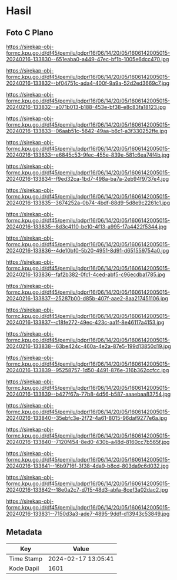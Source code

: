 # Hasil

## Foto C Plano

https://sirekap-obj-formc.kpu.go.id/df45/pemilu/pdpr/16/06/14/20/05/1606142005015-20240216-133830--651eaba0-a449-47ec-bf1b-1005e6dcc470.jpg

https://sirekap-obj-formc.kpu.go.id/df45/pemilu/pdpr/16/06/14/20/05/1606142005015-20240216-133832--bf04751c-ada4-400f-9a9a-52d2ed3669c7.jpg

https://sirekap-obj-formc.kpu.go.id/df45/pemilu/pdpr/16/06/14/20/05/1606142005015-20240216-133832--a071b013-b188-453e-bf38-e8c83fa18123.jpg

https://sirekap-obj-formc.kpu.go.id/df45/pemilu/pdpr/16/06/14/20/05/1606142005015-20240216-133833--06aab51c-5642-49aa-b6c1-a3f330252ffe.jpg

https://sirekap-obj-formc.kpu.go.id/df45/pemilu/pdpr/16/06/14/20/05/1606142005015-20240216-133833--e6845c53-9fec-455e-839e-581c6ea74f4b.jpg

https://sirekap-obj-formc.kpu.go.id/df45/pemilu/pdpr/16/06/14/20/05/1606142005015-20240216-133834--f9ed32ca-1bd7-498a-ba7a-2eb94f9737e4.jpg

https://sirekap-obj-formc.kpu.go.id/df45/pemilu/pdpr/16/06/14/20/05/1606142005015-20240216-133835--3674252a-0b74-4bdf-88d9-5d8e9c2261c1.jpg

https://sirekap-obj-formc.kpu.go.id/df45/pemilu/pdpr/16/06/14/20/05/1606142005015-20240216-133835--8d3c4110-be10-4f13-a995-17a4422f5344.jpg

https://sirekap-obj-formc.kpu.go.id/df45/pemilu/pdpr/16/06/14/20/05/1606142005015-20240216-133836--4de10bf0-5b20-4951-8d91-d651559754a0.jpg

https://sirekap-obj-formc.kpu.go.id/df45/pemilu/pdpr/16/06/14/20/05/1606142005015-20240216-133836--faf2b382-0fc1-4ced-abf5-c96ecdba1785.jpg

https://sirekap-obj-formc.kpu.go.id/df45/pemilu/pdpr/16/06/14/20/05/1606142005015-20240216-133837--25287b00-d85b-407f-aae2-8aa217451106.jpg

https://sirekap-obj-formc.kpu.go.id/df45/pemilu/pdpr/16/06/14/20/05/1606142005015-20240216-133837--c18fe272-49ec-423c-aa1f-8e46117a4153.jpg

https://sirekap-obj-formc.kpu.go.id/df45/pemilu/pdpr/16/06/14/20/05/1606142005015-20240216-133838--63be424c-460a-4e2a-87e5-199d13850d19.jpg

https://sirekap-obj-formc.kpu.go.id/df45/pemilu/pdpr/16/06/14/20/05/1606142005015-20240216-133839--95258757-1d50-4491-876e-316b362ccfcc.jpg

https://sirekap-obj-formc.kpu.go.id/df45/pemilu/pdpr/16/06/14/20/05/1606142005015-20240216-133839--b427f67a-77b8-4d56-b587-aaaebaa83754.jpg

https://sirekap-obj-formc.kpu.go.id/df45/pemilu/pdpr/16/06/14/20/05/1606142005015-20240216-133840--35ebfc3e-2f72-4a61-8015-96daf9277e6a.jpg

https://sirekap-obj-formc.kpu.go.id/df45/pemilu/pdpr/16/06/14/20/05/1606142005015-20240216-133840--7120f454-8ed0-430b-a48d-8160cc7b565f.jpg

https://sirekap-obj-formc.kpu.go.id/df45/pemilu/pdpr/16/06/14/20/05/1606142005015-20240216-133841--16b9716f-3f38-4da9-b8cd-803da9c6d032.jpg

https://sirekap-obj-formc.kpu.go.id/df45/pemilu/pdpr/16/06/14/20/05/1606142005015-20240216-133842--18e0a2c7-d7f5-48d3-abfa-8cef3a02dac2.jpg

https://sirekap-obj-formc.kpu.go.id/df45/pemilu/pdpr/16/06/14/20/05/1606142005015-20240216-133831--7150d3a3-ade7-4895-9ddf-d13943c53849.jpg


## Metadata

| Key        | Value               |
| ---------- | ------------------- |
| Time Stamp | 2024-02-17 13:05:41 |
| Kode Dapil | 1601                |




